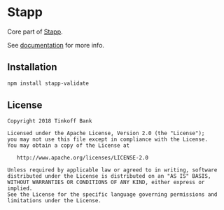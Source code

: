 # Stapp

Core part of [Stapp](https://github.com/TinkoffCreditSystems/stapp).

See [documentation](https://stapp.js.org/modules/validate.html) for more info.

## Installation
```bash
npm install stapp-validate
```

## License

```
Copyright 2018 Tinkoff Bank

Licensed under the Apache License, Version 2.0 (the "License");
you may not use this file except in compliance with the License.
You may obtain a copy of the License at

   http://www.apache.org/licenses/LICENSE-2.0

Unless required by applicable law or agreed to in writing, software
distributed under the License is distributed on an "AS IS" BASIS,
WITHOUT WARRANTIES OR CONDITIONS OF ANY KIND, either express or implied.
See the License for the specific language governing permissions and
limitations under the License.
```
